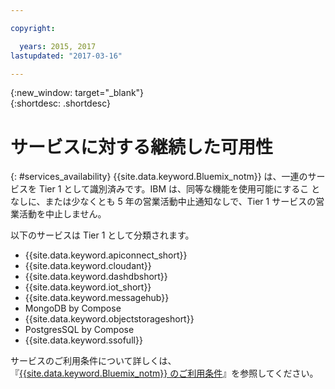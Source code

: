 ```yaml
---

copyright:

  years: 2015, 2017
lastupdated: "2017-03-16"

---
```


{:new_window: target="_blank"}  
{:shortdesc: .shortdesc}


# サービスに対する継続した可用性
{: #services_availability}
{{site.data.keyword.Bluemix_notm}} は、一連のサービスを
Tier 1 として識別済みです。IBM は、同等な機能を使用可能にするこ
となしに、または少なくとも 5 年の営業活動中止通知なしで、Tier 1
サービスの営業活動を中止しません。


以下のサービスは Tier 1 として分類されます。
  * {{site.data.keyword.apiconnect_short}}
  * {{site.data.keyword.cloudant}}
  * {{site.data.keyword.dashdbshort}}
  * {{site.data.keyword.iot_short}}
  * {{site.data.keyword.messagehub}}
  * MongoDB by Compose
  * {{site.data.keyword.objectstorageshort}}
  * PostgresSQL by Compose
  * {{site.data.keyword.ssofull}}


サービスのご利用条件について詳しくは、『[{{site.data.keyword.Bluemix_notm}} のご利用条件](/docs/navigation/notices.html#terms)』を参照してください。
